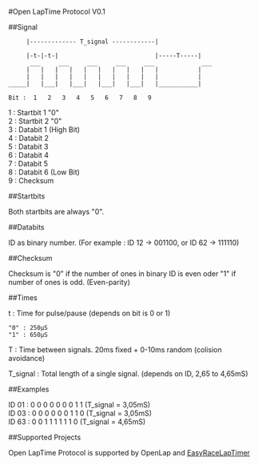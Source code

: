 #Open LapTime Protocol
V0.1


##Signal

```
     |------------- T_signal ------------|

     |-t-|-t-|                           |-----T-----|
      ___     ___     ___     ___     ___             ___
     |   |   |   |   |   |   |   |   |   |           |
     |   |   |   |   |   |   |   |   |   |           |
_____|   |___|   |___|   |___|   |___|   |___________|

Bit :  1   2   3   4   5   6   7   8   9
```


1 : Startbit 1 "0"  
2 : Startbit 2 "0"  
3 : Databit 1 (High Bit)  
4 : Databit 2  
5 : Databit 3  
6 : Databit 4  
7 : Databit 5  
8 : Databit 6 (Low Bit)  
9 : Checksum  


##Startbits

Both startbits are always "0".


##Databits

ID as binary number. (For example : ID 12 -> 001100, or ID 62 -> 111110)


##Checksum

Checksum is "0" if the number of ones in binary ID is even oder "1" if number of ones is odd. (Even-parity)


##Times

t : Time for pulse/pause (depends on bit is 0 or 1)  

    "0" : 250µS  
    "1" : 650µS

T : Time between signals. 20ms fixed + 0-10ms random (colision avoidance)

T_signal : Total length of a single signal. (depends on ID, 2,65 to 4,65mS)


##Examples

ID 01 : 0 0  0 0 0 0 0 1  1  (T_signal = 3,05mS)  
ID 03 : 0 0  0 0 0 0 1 1  0  (T_signal = 3,05mS)  
ID 63 : 0 0  1 1 1 1 1 1  0  (T_signal = 4,65mS)  


##Supported Projects

Open LapTime Protocol is supported by OpenLap and [EasyRaceLapTimer](https://github.com/polyvision/EasyRaceLapTimer)
	
